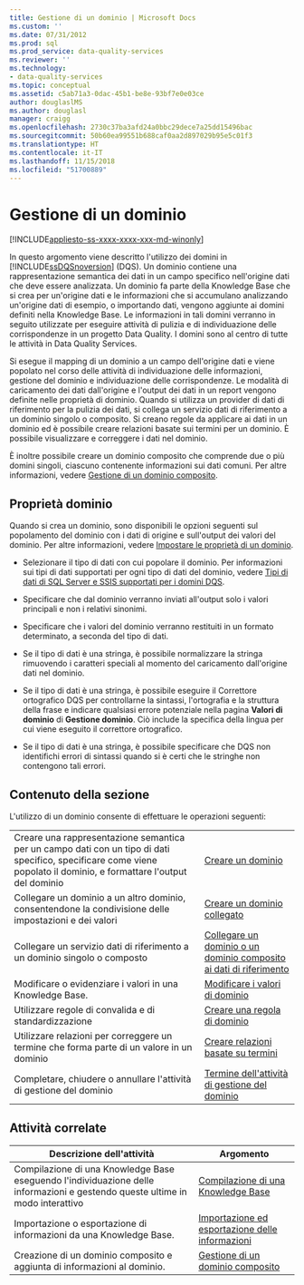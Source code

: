 ```yaml
---
title: Gestione di un dominio | Microsoft Docs
ms.custom: ''
ms.date: 07/31/2012
ms.prod: sql
ms.prod_service: data-quality-services
ms.reviewer: ''
ms.technology:
- data-quality-services
ms.topic: conceptual
ms.assetid: c5ab71a3-0dac-45b1-be8e-93bf7e0e03ce
author: douglaslMS
ms.author: douglasl
manager: craigg
ms.openlocfilehash: 2730c37ba3afd24a0bbc29dece7a25dd15496bac
ms.sourcegitcommit: 50b60ea99551b688caf0aa2d897029b95e5c01f3
ms.translationtype: HT
ms.contentlocale: it-IT
ms.lasthandoff: 11/15/2018
ms.locfileid: "51700889"
---
```

# <a name="managing-a-domain"></a>Gestione di un dominio

[!INCLUDE[appliesto-ss-xxxx-xxxx-xxx-md-winonly](../includes/appliesto-ss-xxxx-xxxx-xxx-md-winonly.md)]

  In questo argomento viene descritto l'utilizzo dei domini in [!INCLUDE[ssDQSnoversion](../includes/ssdqsnoversion-md.md)] (DQS). Un dominio contiene una rappresentazione semantica dei dati in un campo specifico nell'origine dati che deve essere analizzata. Un dominio fa parte della Knowledge Base che si crea per un'origine dati e le informazioni che si accumulano analizzando un'origine dati di esempio, o importando dati, vengono aggiunte ai domini definiti nella Knowledge Base. Le informazioni in tali domini verranno in seguito utilizzate per eseguire attività di pulizia e di individuazione delle corrispondenze in un progetto Data Quality. I domini sono al centro di tutte le attività in Data Quality Services.  
  
 Si esegue il mapping di un dominio a un campo dell'origine dati e viene popolato nel corso delle attività di individuazione delle informazioni, gestione del dominio e individuazione delle corrispondenze. Le modalità di caricamento dei dati dall'origine e l'output dei dati in un report vengono definite nelle proprietà di dominio. Quando si utilizza un provider di dati di riferimento per la pulizia dei dati, si collega un servizio dati di riferimento a un dominio singolo o composito. Si creano regole da applicare ai dati in un dominio ed è possibile creare relazioni basate sui termini per un dominio. È possibile visualizzare e correggere i dati nel dominio.  
  
 È inoltre possibile creare un dominio composito che comprende due o più domini singoli, ciascuno contenente informazioni sui dati comuni. Per altre informazioni, vedere [Gestione di un dominio composito](../data-quality-services/managing-a-composite-domain.md).  
  
## <a name="domain-properties"></a>Proprietà dominio  
 Quando si crea un dominio, sono disponibili le opzioni seguenti sul popolamento del dominio con i dati di origine e sull'output dei valori del dominio. Per altre informazioni, vedere [Impostare le proprietà di un dominio](../data-quality-services/set-domain-properties.md).  
  
-   Selezionare il tipo di dati con cui popolare il dominio. Per informazioni sui tipi di dati supportati per ogni tipo di dati del dominio, vedere [Tipi di dati di SQL Server e SSIS supportati per i domini DQS](../data-quality-services/supported-sql-server-and-ssis-data-types-for-dqs-domains.md).  
  
-   Specificare che dal dominio verranno inviati all'output solo i valori principali e non i relativi sinonimi.  
  
-   Specificare che i valori del dominio verranno restituiti in un formato determinato, a seconda del tipo di dati.  
  
-   Se il tipo di dati è una stringa, è possibile normalizzare la stringa rimuovendo i caratteri speciali al momento del caricamento dall'origine dati nel dominio.  
  
-   Se il tipo di dati è una stringa, è possibile eseguire il Correttore ortografico DQS per controllarne la sintassi, l'ortografia e la struttura della frase e indicare qualsiasi errore potenziale nella pagina **Valori di dominio** di **Gestione dominio**. Ciò include la specifica della lingua per cui viene eseguito il correttore ortografico.  
  
-   Se il tipo di dati è una stringa, è possibile specificare che DQS non identifichi errori di sintassi quando si è certi che le stringhe non contengono tali errori.  
  
## <a name="in-this-section"></a>Contenuto della sezione  
 L'utilizzo di un dominio consente di effettuare le operazioni seguenti:  
  
|||  
|-|-|  
|Creare una rappresentazione semantica per un campo dati con un tipo di dati specifico, specificare come viene popolato il dominio, e formattare l'output del dominio|[Creare un dominio](../data-quality-services/create-a-domain.md)|  
|Collegare un dominio a un altro dominio, consentendone la condivisione delle impostazioni e dei valori|[Creare un dominio collegato](../data-quality-services/create-a-linked-domain.md)|  
|Collegare un servizio dati di riferimento a un dominio singolo o composto|[Collegare un dominio o un dominio composito ai dati di riferimento](../data-quality-services/attach-domain-or-composite-domain-to-reference-data.md)|  
|Modificare o evidenziare i valori in una Knowledge Base.|[Modificare i valori di dominio](../data-quality-services/change-domain-values.md)|  
|Utilizzare regole di convalida e di standardizzazione|[Creare una regola di dominio](../data-quality-services/create-a-domain-rule.md)|  
|Utilizzare relazioni per correggere un termine che forma parte di un valore in un dominio|[Creare relazioni basate su termini](../data-quality-services/create-term-based-relations.md)|  
|Completare, chiudere o annullare l'attività di gestione del dominio|[Termine dell'attività di gestione del dominio](https://msdn.microsoft.com/library/ab6505ad-3090-453b-bb01-58435e7fa7c0)|  
  
## <a name="related-tasks"></a>Attività correlate  
  
|Descrizione dell'attività|Argomento|  
|----------------------|-----------|  
|Compilazione di una Knowledge Base eseguendo l'individuazione delle informazioni e gestendo queste ultime in modo interattivo|[Compilazione di una Knowledge Base](../data-quality-services/building-a-knowledge-base.md)|  
|Importazione o esportazione di informazioni da una Knowledge Base.|[Importazione ed esportazione delle informazioni](../data-quality-services/importing-and-exporting-knowledge.md)|  
|Creazione di un dominio composito e aggiunta di informazioni al dominio.|[Gestione di un dominio composito](../data-quality-services/managing-a-composite-domain.md)|  
  
  
